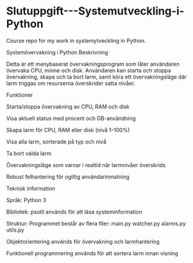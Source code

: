# Slutuppgift---Systemutveckling-i-Python
Course repo for my work in systemytveckling in Python.

Systemövervakning i Python
Beskrivning

Detta är ett menybaserat övervakningsprogram som låter användaren övervaka CPU, minne och disk.
Användaren kan starta och stoppa övervakning, skapa och ta bort larm, samt köra ett övervakningsläge där larm triggas om resurserna överskrider satta nivåer.

Funktioner

Starta/stoppa övervakning av CPU, RAM och disk

Visa aktuell status med procent och GB-användning

Skapa larm för CPU, RAM eller disk (nivå 1–100%)

Visa alla larm, sorterade på typ och nivå

Ta bort valda larm

Övervakningsläge som varnar i realtid när larmnivåer överskrids

Robust felhantering för ogiltig användarinmatning

Teknisk information

Språk: Python 3

Bibliotek: psutil
 används för att läsa systeminformation

Struktur: Programmet består av flera filer:
main.py
watcher.py
alarms.py
utils.py

Objektorientering används för övervakning och larmhantering

Funktionell programmering används för att sortera larm innan visning